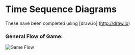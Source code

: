 # Time Sequence Diagrams

These have been completed using [draw.io] (http://draw.io)

### General Flow of Game:
![Game Flow](https://github.com/adamgillessen/monopoly/tree/master/Resources/Flow%20Diagrams/images/take_turn.png)
